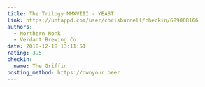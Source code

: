 ```yaml
---
title: The Trilogy MMXVIII - YEAST
link: https://untappd.com/user/chrisburnell/checkin/689068166
authors:
  - Northern Monk
  - Verdant Brewing Co
date: 2018-12-18 13:11:51
rating: 3.5
checkin:
  name: The Griffin
posting_method: https://ownyour.beer
---
```

